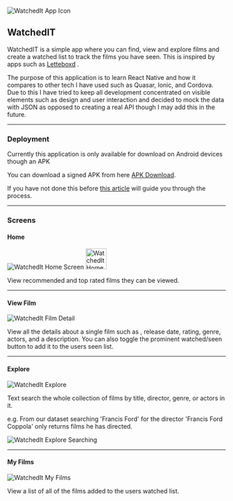 ![WatchedIt App Icon](https://personal-website-images-tom.s3-eu-west-1.amazonaws.com/splash_icon.png)

## WatchedIT

WatchedIT is a simple app where you can find, view and explore films and create a watched list to track the films you have seen. This is inspired by apps such as [Letteboxd](https://letterboxd.com/) .

The purpose of this application is to learn React Native and how it compares to other tech I have used such as Quasar, Ionic, and Cordova. Due to this I have tried to keep all development concentrated on visible elements such as design and user interaction and decided to mock the data with JSON as opposed to creating a real API though I may add this in the future.

---

### Deployment

Currently this application is only available for download on Android devices though an APK

You can download a signed APK from here [APK Download](https://personal-website-images-tom.s3-eu-west-1.amazonaws.com/app-release.apk).

If you have not done this before [this article](https://www.androidauthority.com/how-to-install-apks-31494/) will guide you through the process.

---

### Screens

#### Home

![WatchedIt Home Screen](https://personal-website-images-tom.s3-eu-west-1.amazonaws.com/Home.jpg)
<img src="https://personal-website-images-tom.s3-eu-west-1.amazonaws.com/Home.jpg" width="48" alt="WatchedIt Home Screen">

View recommended and top rated films they can be viewed.

---

#### View Film

![WatchedIt Film Detail](https://personal-website-images-tom.s3-eu-west-1.amazonaws.com/ViewFilm.jpg)

View all the details about a single film such as , release date, rating, genre, actors, and a description. You can also toggle the prominent watched/seen button to add it to the users seen list.

---

#### Explore

![WatchedIt Explore](https://personal-website-images-tom.s3-eu-west-1.amazonaws.com/Explore.jpg)

Text search the whole collection of films by title, director, genre, or actors in it.

e.g. From our dataset searching 'Francis Ford' for the director 'Francis Ford Coppola' only returns films he has directed.

![WatchedIt Explore Searching](https://personal-website-images-tom.s3-eu-west-1.amazonaws.com/ExploreSearching.jpg)

---

#### My Films

![WatchedIt My Films](https://personal-website-images-tom.s3-eu-west-1.amazonaws.com/MyFilms.jpg)

View a list of all of the films added to the users watched list.
